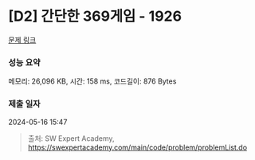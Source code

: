 # [D2] 간단한 369게임 - 1926 

[문제 링크](https://swexpertacademy.com/main/code/problem/problemDetail.do?contestProbId=AV5PTeo6AHUDFAUq) 

### 성능 요약

메모리: 26,096 KB, 시간: 158 ms, 코드길이: 876 Bytes

### 제출 일자

2024-05-16 15:47



> 출처: SW Expert Academy, https://swexpertacademy.com/main/code/problem/problemList.do